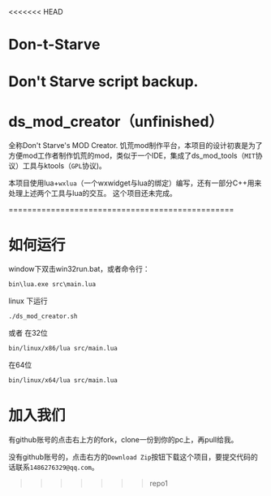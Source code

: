 <<<<<<< HEAD
# Don-t-Starve
Don't Starve script backup.
=======
ds_mod_creator（unfinished）
==============
全称Don't Starve's MOD Creator.
饥荒mod制作平台，本项目的设计初衷是为了方便mod工作者制作饥荒的mod，类似于一个IDE，集成了ds_mod_tools（`MIT`协议）工具与ktools（`GPL`协议)。

本项目使用lua+`wxlua`（一个wxwidget与lua的绑定）编写，还有一部分C++用来处理上述两个工具与lua的交互。
这个项目还未完成。

================================================

如何运行
=================================================
window下双击win32run.bat，或者命令行：
```bat
bin\lua.exe src\main.lua
```
linux 下运行
```sh
./ds_mod_creator.sh
```
或者 在32位
```sh
bin/linux/x86/lua src/main.lua
```
在64位
```sh
bin/linux/x64/lua src/main.lua
```

加入我们
==============================================================
有github账号的点击右上方的fork，clone一份到你的pc上，再pull给我。

没有github账号的，点击右方的`Download Zip`按钮下载这个项目，要提交代码的话联系`1486276329@qq.com`。


>>>>>>> repo1
